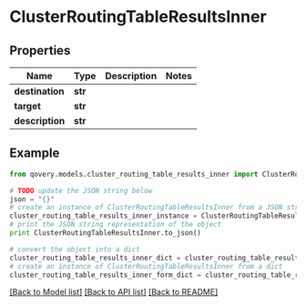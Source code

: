 # ClusterRoutingTableResultsInner


## Properties
Name | Type | Description | Notes
------------ | ------------- | ------------- | -------------
**destination** | **str** |  | 
**target** | **str** |  | 
**description** | **str** |  | 

## Example

```python
from qovery.models.cluster_routing_table_results_inner import ClusterRoutingTableResultsInner

# TODO update the JSON string below
json = "{}"
# create an instance of ClusterRoutingTableResultsInner from a JSON string
cluster_routing_table_results_inner_instance = ClusterRoutingTableResultsInner.from_json(json)
# print the JSON string representation of the object
print ClusterRoutingTableResultsInner.to_json()

# convert the object into a dict
cluster_routing_table_results_inner_dict = cluster_routing_table_results_inner_instance.to_dict()
# create an instance of ClusterRoutingTableResultsInner from a dict
cluster_routing_table_results_inner_form_dict = cluster_routing_table_results_inner.from_dict(cluster_routing_table_results_inner_dict)
```
[[Back to Model list]](../README.md#documentation-for-models) [[Back to API list]](../README.md#documentation-for-api-endpoints) [[Back to README]](../README.md)


